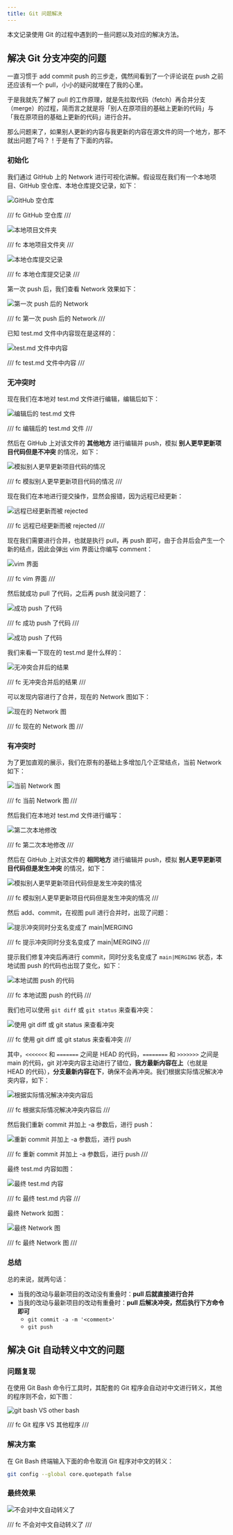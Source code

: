 ```yaml
---
title: Git 问题解决
---
```


本文记录使用 Git 的过程中遇到的一些问题以及对应的解决方法。

## 解决 Git 分支冲突的问题

一直习惯于 add commit push 的三步走，偶然间看到了一个评论说在 push 之前还应该有一个 pull，小小的疑问就埋在了我的心里。

于是我就先了解了 pull 的工作原理，就是先拉取代码（fetch）再合并分支（merge）的过程，简而言之就是将「别人在原项目的基础上更新的代码」与「我在原项目的基础上更新的代码」进行合并。

那么问题来了，如果别人更新的内容与我更新的内容在源文件的同一个地方，那不就出问题了吗？！于是有了下面的内容。

### 初始化

我们通过 GitHub 上的 Network 进行可视化讲解。假设现在我们有一个本地项目、GitHub 空仓库、本地仓库提交记录，如下：

![GitHub 空仓库](https://cdn.dwj601.cn/images/202402270029674.png)

/// fc
GitHub 空仓库
///

![本地项目文件夹](https://cdn.dwj601.cn/images/202402270029675.png)

/// fc
本地项目文件夹
///

![本地仓库提交记录](https://cdn.dwj601.cn/images/202402270029676.png)

/// fc
本地仓库提交记录
///

第一次 push 后，我们查看 Network 效果如下：

![第一次 push 后的 Network](https://cdn.dwj601.cn/images/202402270029677.png)

/// fc
第一次 push 后的 Network
///

已知 test.md 文件中内容现在是这样的：

![test.md 文件中内容](https://cdn.dwj601.cn/images/202402270029678.png)

/// fc
test.md 文件中内容
///

### 无冲突时

现在我们在本地对 test.md 文件进行编辑，编辑后如下：

![编辑后的 test.md 文件](https://cdn.dwj601.cn/images/202402270029680.png)

/// fc
编辑后的 test.md 文件
///

然后在 GitHub 上对该文件的 **其他地方** 进行编辑并 push，模拟 **别人更早更新项目代码但是不冲突** 的情况，如下：

![模拟别人更早更新项目代码的情况](https://cdn.dwj601.cn/images/202402270029681.png)

/// fc
模拟别人更早更新项目代码的情况
///

现在我们在本地进行提交操作，显然会报错，因为远程已经更新：

![远程已经更新而被 rejected](https://cdn.dwj601.cn/images/202402270029682.png)

/// fc
远程已经更新而被 rejected
///

现在我们需要进行合并，也就是执行 pull，再 push 即可，由于合并后会产生一个新的结点，因此会弹出 vim 界面让你编写 comment：

![vim 界面](https://cdn.dwj601.cn/images/202402270029683.png)

/// fc
vim 界面
///

然后就成功 pull 了代码，之后再 push 就没问题了：

![成功 push 了代码](https://cdn.dwj601.cn/images/202402270029684.png)

/// fc
成功 push 了代码
///

![成功 push 了代码](https://cdn.dwj601.cn/images/202402270029685.png)

我们来看一下现在的 test.md 是什么样的：

![无冲突合并后的结果](https://cdn.dwj601.cn/images/202402270029686.png)

/// fc
无冲突合并后的结果
///

可以发现内容进行了合并，现在的 Network 图如下：

![现在的 Network 图](https://cdn.dwj601.cn/images/202402270029687.png)

/// fc
现在的 Network 图
///

### 有冲突时

为了更加直观的展示，我们在原有的基础上多增加几个正常结点，当前 Network 如下：

![当前 Network 图](https://cdn.dwj601.cn/images/202402270029688.png)

/// fc
当前 Network 图
///

然后我们在本地对 test.md 文件进行编写：

![第二次本地修改](https://cdn.dwj601.cn/images/202402270029689.png)

/// fc
第二次本地修改
///

然后在 GitHub 上对该文件的 **相同地方** 进行编辑并 push，模拟 **别人更早更新项目代码但是发生冲突** 的情况，如下：

![模拟别人更早更新项目代码但是发生冲突的情况](https://cdn.dwj601.cn/images/202402270029690.png)

/// fc
模拟别人更早更新项目代码但是发生冲突的情况
///

然后 add、commit，在视图 pull 进行合并时，出现了问题：

![提示冲突同时分支名变成了 main|MERGING](https://cdn.dwj601.cn/images/202402270029691.png)

/// fc
提示冲突同时分支名变成了 main|MERGING
///

提示我们修复冲突后再进行 commit，同时分支名变成了 `main|MERGING` 状态，本地试图 push 的代码也出现了变化，如下：

![本地试图 push 的代码](https://cdn.dwj601.cn/images/202402270029692.png)

/// fc
本地试图 push 的代码
///

我们也可以使用 `git diff` 或 `git status` 来查看冲突：

![使用 git diff 或 git status 来查看冲突](https://cdn.dwj601.cn/images/202402270029693.png)

/// fc
使用 git diff 或 git status 来查看冲突
///

其中，`<<<<<<<` 和 `=======` 之间是 HEAD 的代码，`========` 和 `>>>>>>>` 之间是 main 的代码，git 对冲突内容主动进行了错位，**我方最新内容在上**（也就是 HEAD 的代码），**分支最新内容在下**，确保不会再冲突。我们根据实际情况解决冲突内容，如下：

![根据实际情况解决冲突内容后](https://cdn.dwj601.cn/images/202402270029694.png)

/// fc
根据实际情况解决冲突内容后
///

然后我们重新 commit 并加上 -a 参数后，进行 push：

![重新 commit 并加上 -a 参数后，进行 push](https://cdn.dwj601.cn/images/202402270029695.png)

/// fc
重新 commit 并加上 -a 参数后，进行 push
///

最终 test.md 内容如图：

![最终 test.md 内容](https://cdn.dwj601.cn/images/202402270029696.png)

/// fc
最终 test.md 内容
///

最终 Network 如图：

![最终 Network 图](https://cdn.dwj601.cn/images/202402270029697.png)

/// fc
最终 Network 图
///

### 总结

总的来说，就两句话：

- 当我的改动与最新项目的改动没有重叠时：**pull 后就直接进行合并**
- 当我的改动与最新项目的改动有重叠时：**pull 后解决冲突，然后执行下方命令即可**
    - `git commit -a -m '<comment>'` 
    - `git push` 

## 解决 Git 自动转义中文的问题

### 问题复现

在使用 Git Bash 命令行工具时，其配套的 Git 程序会自动对中文进行转义，其他的程序则不会，如下图：

![git bash VS other bash](https://cdn.dwj601.cn/images/202409010902437.png)

/// fc
Git 程序 VS 其他程序
///

### 解决方案

在 Git Bash 终端输入下面的命令取消 Git 程序对中文的转义：

```bash
git config --global core.quotepath false
```

### 最终效果

![不会对中文自动转义了](https://cdn.dwj601.cn/images/202502071715678.png)

/// fc
不会对中文自动转义了
///
